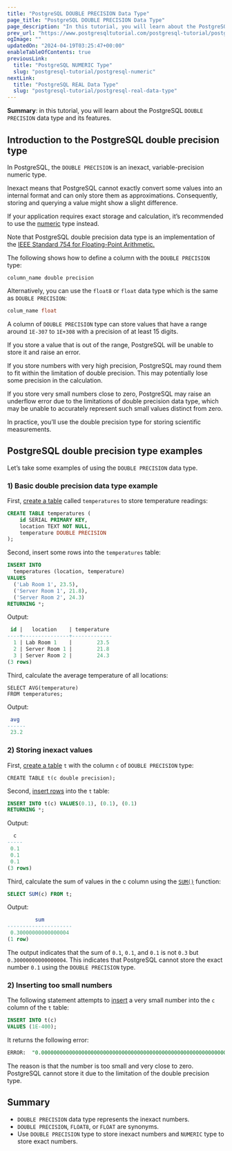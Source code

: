 ```yaml
---
title: "PostgreSQL DOUBLE PRECISION Data Type"
page_title: "PostgreSQL DOUBLE PRECISION Data Type"
page_description: "In this tutorial, you will learn about the PostgreSQL DOUBLE PRECISION data type and its features."
prev_url: "https://www.postgresqltutorial.com/postgresql-tutorial/postgresql-double-precision-type/"
ogImage: ""
updatedOn: "2024-04-19T03:25:47+00:00"
enableTableOfContents: true
previousLink: 
  title: "PostgreSQL NUMERIC Type"
  slug: "postgresql-tutorial/postgresql-numeric"
nextLink: 
  title: "PostgreSQL REAL Data Type"
  slug: "postgresql-tutorial/postgresql-real-data-type"
---
```





**Summary**: in this tutorial, you will learn about the PostgreSQL `DOUBLE PRECISION` data type and its features.


## Introduction to the PostgreSQL double precision type

In PostgreSQL, the `DOUBLE PRECISION` is an inexact, variable\-precision numeric type.

Inexact means that PostgreSQL cannot exactly convert some values into an internal format and can only store them as approximations. Consequently, storing and querying a value might show a slight difference.

If your application requires exact storage and calculation, it’s recommended to use the [numeric](postgresql-numeric) type instead.

Note that PostgreSQL double precision data type is an implementation of the [IEEE Standard 754 for Floating\-Point Arithmetic.](https://ieeexplore.ieee.org/document/8766229)

The following shows how to define a column with the `DOUBLE PRECISION` type:


```csssql
column_name double precision
```
Alternatively, you can use the `float8` or `float` data type which is the same as `DOUBLE PRECISION`:


```sql
colum_name float
```
A column of `DOUBLE PRECISION` type can store values that have a range around `1E-307` to `1E+308` with a precision of at least 15 digits.

If you store a value that is out of the range, PostgreSQL will be unable to store it and raise an error.

If you store numbers with very high precision, PostgreSQL may round them to fit within the limitation of double precision. This may potentially lose some precision in the calculation.

If you store very small numbers close to zero, PostgreSQL may raise an underflow error due to the limitations of double precision data type, which may be unable to accurately represent such small values distinct from zero.

In practice, you’ll use the double precision type for storing scientific measurements.


## PostgreSQL double precision type examples

Let’s take some examples of using the `DOUBLE PRECISION` data type.


### 1\) Basic double precision data type example

First, [create a table](postgresql-create-table) called `temperatures` to store temperature readings:


```sql
CREATE TABLE temperatures (
    id SERIAL PRIMARY KEY,
    location TEXT NOT NULL,
    temperature DOUBLE PRECISION
);
```
Second, insert some rows into the `temperatures` table:


```sql
INSERT INTO
  temperatures (location, temperature)
VALUES
  ('Lab Room 1', 23.5),
  ('Server Room 1', 21.8),
  ('Server Room 2', 24.3)
RETURNING *;
```
Output:


```sql
 id |   location    | temperature
----+---------------+-------------
  1 | Lab Room 1    |        23.5
  2 | Server Room 1 |        21.8
  3 | Server Room 2 |        24.3
(3 rows)
```
Third, calculate the average temperature of all locations:


```
SELECT AVG(temperature) 
FROM temperatures;
```
Output:


```sql
 avg
------
 23.2
```

### 2\) Storing inexact values

First, [create a table](postgresql-create-table) `t` with the column `c` of `DOUBLE PRECISION` type:


```
CREATE TABLE t(c double precision);
```
Second, [insert rows](postgresql-insert-multiple-rows) into the `t` table:


```sql
INSERT INTO t(c) VALUES(0.1), (0.1), (0.1)
RETURNING *;
```
Output:


```sql
  c
-----
 0.1
 0.1
 0.1
(3 rows)
```
Third, calculate the sum of values in the c column using the [`SUM()`](../postgresql-aggregate-functions/postgresql-sum-function) function:


```sql
SELECT SUM(c) FROM t;
```
Output:


```sql
         sum
---------------------
 0.30000000000000004
(1 row)
```
The output indicates that the sum of `0.1`, `0.1`, and `0.1` is not `0.3` but `0.30000000000000004`. This indicates that PostgreSQL cannot store the exact number `0.1` using the `DOUBLE PRECISION` type.


### 2\) Inserting too small numbers

The following statement attempts to [insert](postgresql-insert) a very small number into the `c` column of the `t` table:


```sql
INSERT INTO t(c) 
VALUES (1E-400);
```
It returns the following error:


```sql
ERROR:  "0.0000000000000000000000000000000000000000000000000000000000000000000000000000000000000000000000000000000000000000000000000000000000000000000000000000000000000000000000000000000000000000000000000000000000000000000000000000000000000000000000000000000000000000000000000000000000000000000000000000000000000000000000000000000000000000000000000000000000000000000000000000000000000000000000000000000000000001" is out of range for type double precision
```
The reason is that the number is too small and very close to zero. PostgreSQL cannot store it due to the limitation of the double precision type.


## Summary

* `DOUBLE PRECISION` data type represents the inexact numbers.
* `DOUBLE PRECISION`, `FLOAT8`, or `FLOAT` are synonyms.
* Use `DOUBLE PRECISION` type to store inexact numbers and `NUMERIC` type to store exact numbers.

